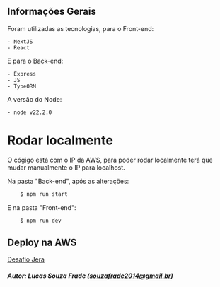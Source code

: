 ## Informações Gerais
Foram utilizadas as tecnologias, para o Front-end:

    - NextJS
    - React

E para o Back-end:

    - Express
    - JS
    - TypeORM
A versão do Node:

    - node v22.2.0


# Rodar localmente
O cógigo está com o IP da AWS, para poder rodar localmente terá que mudar manualmente o IP para localhost.

Na pasta "Back-end", após as alterações:
```sh
    $ npm run start
```
E na pasta "Front-end":
```sh
    $ npm run dev
```


## Deploy na AWS

[Desafio Jera](http://18.219.160.242:3000/) 


#####   Autor: Lucas Souza Frade (souzafrade2014@gmail.br)